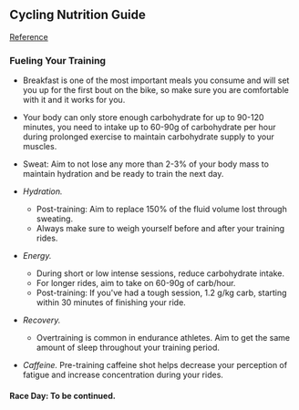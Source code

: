 ## Cycling Nutrition Guide
[Reference](http://www.scienceinsport.com/us/our-expertise/cycling-nutrition-guide/)

### Fueling Your Training

- Breakfast is one of the most important meals you consume and will set you up for the first bout on the bike, so make sure you are comfortable with it and it works for you.
- Your body can only store enough carbohydrate for up to 90-120 minutes, you need to intake up to 60-90g of carbohydrate per hour during prolonged exercise to maintain carbohydrate supply to your muscles.
- Sweat: Aim to not lose any more than 2-3% of your body mass to maintain hydration and be ready to train the next day.

- *Hydration.*
  - Post-training: Aim to replace 150% of the fluid volume lost through sweating.
  - Always make sure to weigh yourself before and after your training rides.
- *Energy.*
  - During short or low intense sessions, reduce carbohydrate intake.
  - For longer rides, aim to take on 60-90g of carb/hour.
  - Post-training: If you've had a tough session, 1.2 g/kg carb, starting within 30 minutes of finishing your ride.
- *Recovery.*
  - Overtraining is common in endurance athletes. Aim to get the same amount of sleep throughout your training period.
- *Caffeine.* Pre-training caffeine shot helps decrease your perception of fatigue and increase concentration during your rides.

#### Race Day: To be continued.
